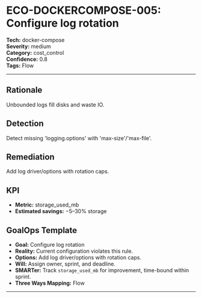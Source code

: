 # ECO-DOCKERCOMPOSE-005: Configure log rotation

**Tech:** docker-compose  
**Severity:** medium  
**Category:** cost_control  
**Confidence:** 0.8  
**Tags:** Flow

---

## Rationale
Unbounded logs fill disks and waste IO.

## Detection
Detect missing 'logging.options' with 'max-size'/'max-file'.

## Remediation
Add log driver/options with rotation caps.

## KPI
- **Metric:** storage_used_mb  
- **Estimated savings:** −5–30% storage

## GoalOps Template
- **Goal:** Configure log rotation  
- **Reality:** Current configuration violates this rule.  
- **Options:** Add log driver/options with rotation caps.  
- **Will:** Assign owner, sprint, and deadline.  
- **SMARTer:** Track `storage_used_mb` for improvement, time-bound within sprint.  
- **Three Ways Mapping:** Flow

---

